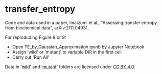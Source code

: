# transfer_entropy
Code and data used in a paper, Imaizumi et al., "Assessing transfer entropy from biochemical data", arXiv:2111.04931.

For reproduding Figure 8 or 9: 

* Open TE_by_Gaussian_Approximation.ipynb by Jupyter Notebook
* Assign 'wild' or 'mutant' to variable DIR in the first cell
* Carry out 'Run All'

Data in '[wild](https://github.com/kabashiy/transfer_entropy/tree/main/wild)' and '[mutant](https://github.com/kabashiy/transfer_entropy/tree/main/mutant)' folders  are licensed under [CC BY 4.0](https://creativecommons.org/licenses/by/4.0/deed.en).
